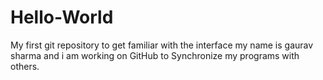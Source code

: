 # Hello-World
My first git repository to get familiar with the interface
my name is gaurav sharma and i am working on GitHub to Synchronize my programs with others. 
